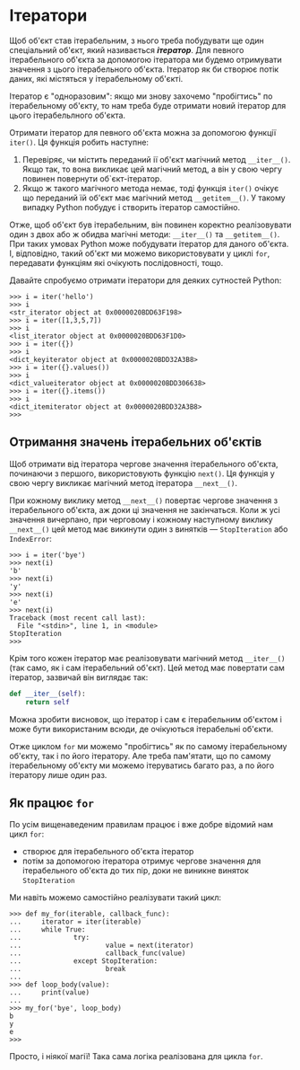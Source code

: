 # Ітератори

Щоб об'єкт став ітерабельним, 
з нього треба побудувати ще один спеціальний об'єкт, 
який називається ***ітератор***. 
Для певного ітерабельного об'єкта за допомогою ітератора 
ми будемо отримувати значення з цього ітерабельного об'єкта. 
Ітератор як би створює потік даних, 
які містяться у ітерабельному об'єкті. 

Ітератор є "одноразовим": 
якщо ми знову захочемо "пробігтись" по ітерабельному об'єкту, 
то нам треба буде отримати новий ітератор для цього ітерабельлного об'єкта. 

Отримати ітератор для певного об'єкта можна за допомогою функції `iter()`. 
Ця функція робить наступне:

1. Перевіряє, чи містить переданий ії об'єкт магічний метод `__iter__()`. 
Якщо так, то вона викликає цей магічний метод, а він у свою чергу повинен повернути об`єкт-ітератор.
1. Якщо ж такого магічного метода немає, 
тоді функція `iter()` очікує що переданий їй об'єкт має магічний метод `__getitem__()`. 
У такому випадку Python побудує і створить ітератор самостійно.

Отже, щоб об'єкт був ітерабельним, 
він повинен коректно реалізовувати один з двох або ж обидва магічні методи: `__iter__()` та `__getitem__()`. 
При таких умовах Python може побудувати ітератор для даного об'єкта. 
І, відповідно, такий об'єкт ми можемо використовувати у циклі `for`, 
передавати функціям які очікують послідовності, тощо. 

Давайте спробуємо отримати ітератори для деяких сутностей Python:

	>>> i = iter('hello')
	>>> i
	<str_iterator object at 0x0000020BDD63F198>
	>>> i = iter([1,3,5,7])
	>>> i
	<list_iterator object at 0x0000020BDD63F1D0>
	>>> i = iter({})
	>>> i
	<dict_keyiterator object at 0x0000020BDD32A3B8>
	>>> i = iter({}.values())
	>>> i
	<dict_valueiterator object at 0x0000020BDD306638>
	>>> i = iter({}.items())
	>>> i
	<dict_itemiterator object at 0x0000020BDD32A3B8>
	>>>

## Отримання значень ітерабельних об'єктів

Щоб отримати від ітератора чергове значення ітерабельного об'єкта, 
починаючи з першого, 
використовують функцію `next()`. 
Ця функція у свою чергу викликає магічний метод ітератора `__next__()`. 

При кожному виклику метод `__next__()` 
повертає чергове значення з ітерабельного об'єкта, 
аж доки ці значення не закінчаться. 
Коли ж усі значення вичерпано, 
при черговому і кожному наступному виклику `__next__()` 
цей метод має викинути один з винятків — 
`StopIteration` або `IndexError`: 

	>>> i = iter('bye')
	>>> next(i)
	'b'
	>>> next(i)
	'y'
	>>> next(i)
	'e'
	>>> next(i)
	Traceback (most recent call last):
	  File "<stdin>", line 1, in <module>
	StopIteration
	>>>

Крім того кожен ітератор має реалізовувати магічний метод `__iter__()` 
(так само, як і сам ітерабельний об'єкт). 
Цей метод має повертати сам ітератор, зазвичай він виглядає так: 

```python
def __iter__(self):
	return self
```

Можна зробити висновок, 
що ітератор і сам є ітерабельним об'єктом 
і може бути використаним всюди, 
де очікуються ітерабельні об'єкти. 

Отже циклом `for` ми можемо "пробігтись" як по самому ітерабельному об'єкту, 
так і по його ітератору. 
Але треба пам'ятати, 
що по самому ітерабельному об'єкту ми можемо ітеруватись багато раз, 
а по його ітератору лише один раз. 

## Як працює `for`

По усім вищенаведеним правилам працює і вже добре відомий нам цикл `for`:

* створює для ітерабельного об'єкта ітератор
* потім за допомогою ітератора отримує чергове значення для ітерабельного об'єкта 
до тих пір, 
доки не виникне виняток `StopIteration`

Ми навіть можемо самостійно реалізувати такий цикл: 

	>>> def my_for(iterable, callback_func):
	...     iterator = iter(iterable)
	...     while True:
	...             try:
	...                     value = next(iterator)
	...                     callback_func(value)
	...             except StopIteration:
	...                     break
	...
	>>> def loop_body(value):
	...     print(value)
	...
	>>> my_for('bye', loop_body)
	b
	y
	e
	>>>

Просто, і ніякої магії! 
Така сама логіка реалізована для цикла `for`. 
